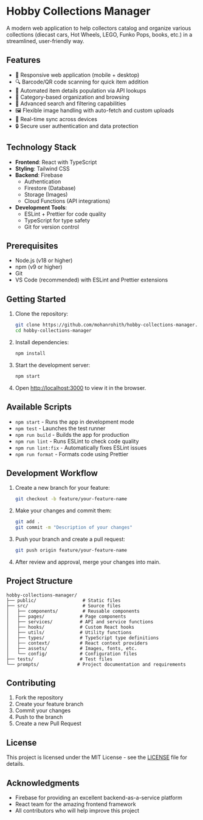 # Hobby Collections Manager

A modern web application to help collectors catalog and organize various collections (diecast cars, Hot Wheels, LEGO, Funko Pops, books, etc.) in a streamlined, user-friendly way.

## Features

- 📱 Responsive web application (mobile + desktop)
- 🔍 Barcode/QR code scanning for quick item addition
- 🤖 Automated item details population via API lookups
- 📂 Category-based organization and browsing
- 🔎 Advanced search and filtering capabilities
- 🖼️ Flexible image handling with auto-fetch and custom uploads
- 🔄 Real-time sync across devices
- 🔒 Secure user authentication and data protection

## Technology Stack

- **Frontend**: React with TypeScript
- **Styling**: Tailwind CSS
- **Backend**: Firebase
  - Authentication
  - Firestore (Database)
  - Storage (Images)
  - Cloud Functions (API integrations)
- **Development Tools**:
  - ESLint + Prettier for code quality
  - TypeScript for type safety
  - Git for version control

## Prerequisites

- Node.js (v18 or higher)
- npm (v9 or higher)
- Git
- VS Code (recommended) with ESLint and Prettier extensions

## Getting Started

1. Clone the repository:

   ```bash
   git clone https://github.com/mohanrohith/hobby-collections-manager.git
   cd hobby-collections-manager
   ```

2. Install dependencies:

   ```bash
   npm install
   ```

3. Start the development server:

   ```bash
   npm start
   ```

4. Open [http://localhost:3000](http://localhost:3000) to view it in the browser.

## Available Scripts

- `npm start` - Runs the app in development mode
- `npm test` - Launches the test runner
- `npm run build` - Builds the app for production
- `npm run lint` - Runs ESLint to check code quality
- `npm run lint:fix` - Automatically fixes ESLint issues
- `npm run format` - Formats code using Prettier

## Development Workflow

1. Create a new branch for your feature:

   ```bash
   git checkout -b feature/your-feature-name
   ```

2. Make your changes and commit them:

   ```bash
   git add .
   git commit -m "Description of your changes"
   ```

3. Push your branch and create a pull request:

   ```bash
   git push origin feature/your-feature-name
   ```

4. After review and approval, merge your changes into main.

## Project Structure

```
hobby-collections-manager/
├── public/                 # Static files
├── src/                    # Source files
│   ├── components/         # Reusable components
│   ├── pages/             # Page components
│   ├── services/          # API and service functions
│   ├── hooks/             # Custom React hooks
│   ├── utils/             # Utility functions
│   ├── types/             # TypeScript type definitions
│   ├── context/           # React context providers
│   ├── assets/            # Images, fonts, etc.
│   └── config/            # Configuration files
├── tests/                 # Test files
└── prompts/              # Project documentation and requirements
```

## Contributing

1. Fork the repository
2. Create your feature branch
3. Commit your changes
4. Push to the branch
5. Create a new Pull Request

## License

This project is licensed under the MIT License - see the [LICENSE](LICENSE) file for details.

## Acknowledgments

- Firebase for providing an excellent backend-as-a-service platform
- React team for the amazing frontend framework
- All contributors who will help improve this project
